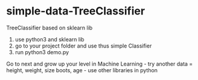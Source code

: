 # simple-data-TreeClassifier
TreeClassifier based on sklearn lib



1. use python3 and sklearn lib
2. go to your project folder and use thus simple Classifier
3. run python3 demo.py

Go to next and grow up your level in Machine Learning - try another data = height, weight, size boots, age - use other libraries in python 
